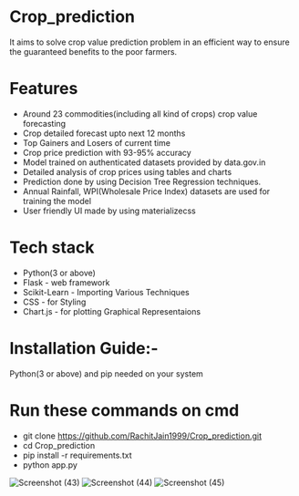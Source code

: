 # Crop_prediction
It aims to solve crop value prediction problem in an efficient way to ensure the guaranteed benefits to the poor farmers.


 # Features
 - Around 23 commodities(including all kind of crops) crop value forecasting
 - Crop detailed forecast upto next 12 months
 - Top Gainers and Losers of current time
 - Crop price prediction with 93-95% accuracy
 - Model trained on authenticated datasets provided by data.gov.in
 - Detailed analysis of crop prices using tables and charts
 - Prediction done by using Decision Tree Regression techniques.
 - Annual Rainfall, WPI(Wholesale Price Index) datasets are used for training the model
 - User friendly UI made by using materializecss

 # Tech stack
 - Python(3 or above)
 - Flask - web framework
 - Scikit-Learn - Importing Various Techniques
 - CSS - for Styling
 - Chart.js - for plotting Graphical Representaions

# Installation Guide:-
Python(3 or above) and pip needed on your system

# Run these commands on cmd
 - git clone https://github.com/RachitJain1999/Crop_prediction.git
 - cd Crop_prediction
 - pip install -r requirements.txt
 - python app.py

![Screenshot (43)](https://user-images.githubusercontent.com/49223863/127122480-dd26ea64-aef8-45b4-89af-e078d2d1a2a1.png)
![Screenshot (44)](https://user-images.githubusercontent.com/49223863/127122503-0eba2b3f-a8ef-41d8-8142-8ebc893e78f2.png)
![Screenshot (45)](https://user-images.githubusercontent.com/49223863/127122516-1ada6c75-2bea-4e40-a060-89bc3dc33549.png)
